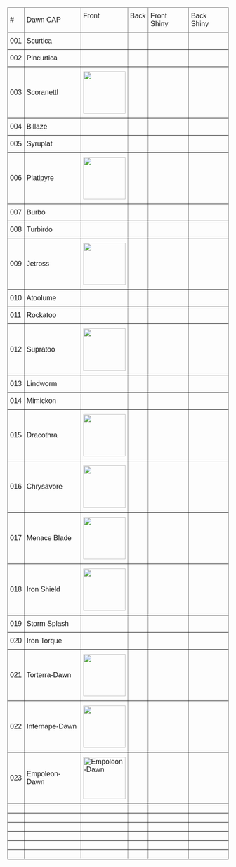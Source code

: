 <style type="text/css">
.tg  {border-collapse:collapse;border-spacing:0;}
.tg td{border-color:black;border-style:solid;border-width:1px;font-family:Arial, sans-serif;font-size:14px;
  overflow:hidden;padding:10px 5px;word-break:normal;}
.tg th{border-color:black;border-style:solid;border-width:1px;font-family:Arial, sans-serif;font-size:14px;
  font-weight:normal;overflow:hidden;padding:10px 5px;word-break:normal;}
.tg .tg-123x{border-color:inherit;font-size:100%;text-align:left;vertical-align:middle}
.tg .tg-sg5v{border-color:inherit;font-size:100%;text-align:left;vertical-align:top}
</style>
<table class="tg">
<thead>
  <tr>
    <th class="tg-123x">#</th>
    <th class="tg-123x">Dawn CAP</th>
    <th class="tg-sg5v">Front</th>
    <th class="tg-sg5v">Back</th>
    <th class="tg-sg5v">Front Shiny</th>
    <th class="tg-sg5v">Back Shiny</th>
  </tr>
</thead>
<tbody>
  <tr>
    <td class="tg-123x">001</td>
    <td class="tg-123x">Scurtica</td>
    <td class="tg-sg5v"></td>
    <td class="tg-sg5v"></td>
    <td class="tg-sg5v"></td>
    <td class="tg-sg5v"></td>
  </tr>
  <tr>
    <td class="tg-123x">002</td>
    <td class="tg-123x">Pincurtica</td>
    <td class="tg-sg5v"></td>
    <td class="tg-sg5v"></td>
    <td class="tg-sg5v"></td>
    <td class="tg-sg5v"></td>
  </tr>
  <tr>
    <td class="tg-123x">003</td>
    <td class="tg-123x">Scoranettl</td>
    <td class="tg-sg5v"><img src="https://i.imgur.com/ezQyc2b.png" width="96" height="96"></td>
    <td class="tg-sg5v"></td>
    <td class="tg-sg5v"></td>
    <td class="tg-sg5v"></td>
  </tr>
  <tr>
    <td class="tg-123x">004</td>
    <td class="tg-123x">Billaze</td>
    <td class="tg-sg5v"></td>
    <td class="tg-sg5v"></td>
    <td class="tg-sg5v"></td>
    <td class="tg-sg5v"></td>
  </tr>
  <tr>
    <td class="tg-123x">005</td>
    <td class="tg-123x">Syruplat</td>
    <td class="tg-sg5v"></td>
    <td class="tg-sg5v"></td>
    <td class="tg-sg5v"></td>
    <td class="tg-sg5v"></td>
  </tr>
  <tr>
    <td class="tg-123x">006</td>
    <td class="tg-123x">Platipyre</td>
    <td class="tg-sg5v"><img src="https://i.imgur.com/ptbguJI.png" width="96" height="96"></td>
    <td class="tg-sg5v"></td>
    <td class="tg-sg5v"></td>
    <td class="tg-sg5v"></td>
  </tr>
  <tr>
    <td class="tg-123x">007</td>
    <td class="tg-123x">Burbo</td>
    <td class="tg-sg5v"></td>
    <td class="tg-sg5v"></td>
    <td class="tg-sg5v"></td>
    <td class="tg-sg5v"></td>
  </tr>
  <tr>
    <td class="tg-123x">008</td>
    <td class="tg-123x">Turbirdo</td>
    <td class="tg-sg5v"></td>
    <td class="tg-sg5v"></td>
    <td class="tg-sg5v"></td>
    <td class="tg-sg5v"></td>
  </tr>
  <tr>
    <td class="tg-123x">009</td>
    <td class="tg-123x">Jetross</td>
    <td class="tg-sg5v"><img src="https://i.imgur.com/eKGeHAb.png" width="96" height="96"></td>
    <td class="tg-sg5v"></td>
    <td class="tg-sg5v"></td>
    <td class="tg-sg5v"></td>
  </tr>
  <tr>
    <td class="tg-123x">010</td>
    <td class="tg-123x">Atoolume</td>
    <td class="tg-sg5v"></td>
    <td class="tg-sg5v"></td>
    <td class="tg-sg5v"></td>
    <td class="tg-sg5v"></td>
  </tr>
  <tr>
    <td class="tg-123x">011</td>
    <td class="tg-123x">Rockatoo</td>
    <td class="tg-sg5v"></td>
    <td class="tg-sg5v"></td>
    <td class="tg-sg5v"></td>
    <td class="tg-sg5v"></td>
  </tr>
  <tr>
    <td class="tg-123x">012</td>
    <td class="tg-123x">Supratoo</td>
    <td class="tg-sg5v"><img src="https://i.imgur.com/gtBjx3t.png" width="96" height="96"></td>
    <td class="tg-sg5v"></td>
    <td class="tg-sg5v"></td>
    <td class="tg-sg5v"></td>
  </tr>
  <tr>
    <td class="tg-123x">013</td>
    <td class="tg-123x">Lindworm</td>
    <td class="tg-sg5v"></td>
    <td class="tg-sg5v"></td>
    <td class="tg-sg5v"></td>
    <td class="tg-sg5v"></td>
  </tr>
  <tr>
    <td class="tg-123x">014</td>
    <td class="tg-123x">Mimickon</td>
    <td class="tg-sg5v"></td>
    <td class="tg-sg5v"></td>
    <td class="tg-sg5v"></td>
    <td class="tg-sg5v"></td>
  </tr>
  <tr>
    <td class="tg-123x">015</td>
    <td class="tg-123x">Dracothra</td>
    <td class="tg-sg5v"><img src="https://i.imgur.com/ARCHI6F.png" width="96" height="96"></td>
    <td class="tg-sg5v"></td>
    <td class="tg-sg5v"></td>
    <td class="tg-sg5v"></td>
  </tr>
  <tr>
    <td class="tg-123x">016</td>
    <td class="tg-123x">Chrysavore</td>
    <td class="tg-sg5v"><img src="https://i.imgur.com/arBmd0x.png" width="96" height="96"></td>
    <td class="tg-sg5v"></td>
    <td class="tg-sg5v"></td>
    <td class="tg-sg5v"></td>
  </tr>
  <tr>
    <td class="tg-123x">017</td>
    <td class="tg-123x">Menace Blade</td>
    <td class="tg-sg5v"><img src="https://i.imgur.com/RZ2hIN4.png" width="96" height="96"></td>
    <td class="tg-sg5v"></td>
    <td class="tg-sg5v"></td>
    <td class="tg-sg5v"></td>
  </tr>
  <tr>
    <td class="tg-123x">018</td>
    <td class="tg-123x">Iron Shield</td>
    <td class="tg-sg5v"><img src="https://i.imgur.com/j1Dny9w.png" width="96" height="96"></td>
    <td class="tg-sg5v"></td>
    <td class="tg-sg5v"></td>
    <td class="tg-sg5v"></td>
  </tr>
  <tr>
    <td class="tg-123x">019</td>
    <td class="tg-123x">Storm Splash</td>
    <td class="tg-sg5v"></td>
    <td class="tg-sg5v"></td>
    <td class="tg-sg5v"></td>
    <td class="tg-sg5v"></td>
  </tr>
  <tr>
    <td class="tg-123x">020</td>
    <td class="tg-123x">Iron Torque</td>
    <td class="tg-sg5v"></td>
    <td class="tg-sg5v"></td>
    <td class="tg-sg5v"></td>
    <td class="tg-sg5v"></td>
  </tr>
  <tr>
    <td class="tg-123x">021</td>
    <td class="tg-123x">Torterra-Dawn</td>
    <td class="tg-sg5v"><img src="https://i.imgur.com/IaXPiSX.png" width="96" height="96"></td>
    <td class="tg-sg5v"></td>
    <td class="tg-sg5v"></td>
    <td class="tg-sg5v"></td>
  </tr>
  <tr>
    <td class="tg-123x">022</td>
    <td class="tg-123x">Infernape-Dawn</td>
    <td class="tg-sg5v"><img src="https://i.imgur.com/qCVdbYY.png" width="96" height="96"></td>
    <td class="tg-sg5v"></td>
    <td class="tg-sg5v"></td>
    <td class="tg-sg5v"></td>
  </tr>
  <tr>
    <td class="tg-123x">023</td>
    <td class="tg-123x">Empoleon-Dawn</td>
    <td class="tg-sg5v"><img src="https://i.imgur.com/E3wXYr0.png" alt="Empoleon-Dawn" width="96" height="96"></td>
    <td class="tg-sg5v"></td>
    <td class="tg-sg5v"></td>
    <td class="tg-sg5v"></td>
  </tr>
  <tr>
    <td class="tg-123x"></td>
    <td class="tg-123x"></td>
    <td class="tg-sg5v"></td>
    <td class="tg-sg5v"></td>
    <td class="tg-sg5v"></td>
    <td class="tg-sg5v"></td>
  </tr>
  <tr>
    <td class="tg-123x"></td>
    <td class="tg-123x"></td>
    <td class="tg-sg5v"></td>
    <td class="tg-sg5v"></td>
    <td class="tg-sg5v"></td>
    <td class="tg-sg5v"></td>
  </tr>
  <tr>
    <td class="tg-123x"></td>
    <td class="tg-123x"></td>
    <td class="tg-sg5v"></td>
    <td class="tg-sg5v"></td>
    <td class="tg-sg5v"></td>
    <td class="tg-sg5v"></td>
  </tr>
  <tr>
    <td class="tg-123x"></td>
    <td class="tg-123x"></td>
    <td class="tg-sg5v"></td>
    <td class="tg-sg5v"></td>
    <td class="tg-sg5v"></td>
    <td class="tg-sg5v"></td>
  </tr>
  <tr>
    <td class="tg-123x"></td>
    <td class="tg-123x"></td>
    <td class="tg-sg5v"></td>
    <td class="tg-sg5v"></td>
    <td class="tg-sg5v"></td>
    <td class="tg-sg5v"></td>
  </tr>
  <tr>
    <td class="tg-123x"></td>
    <td class="tg-123x"></td>
    <td class="tg-sg5v"></td>
    <td class="tg-sg5v"></td>
    <td class="tg-sg5v"></td>
    <td class="tg-sg5v"></td>
  </tr>
</tbody>
</table>
